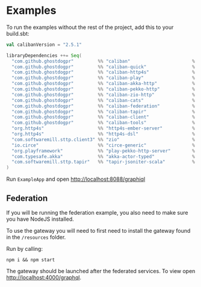 # Examples

To run the examples without the rest of the project, add this to your build.sbt:

```scala
val calibanVersion = "2.5.1"

libraryDependencies ++= Seq(
  "com.github.ghostdogpr"         %% "caliban"                       % calibanVersion,
  "com.github.ghostdogpr"         %% "caliban-quick"                 % calibanVersion,
  "com.github.ghostdogpr"         %% "caliban-http4s"                % calibanVersion,
  "com.github.ghostdogpr"         %% "caliban-play"                  % calibanVersion,
  "com.github.ghostdogpr"         %% "caliban-akka-http"             % calibanVersion,
  "com.github.ghostdogpr"         %% "caliban-pekko-http"            % calibanVersion,
  "com.github.ghostdogpr"         %% "caliban-zio-http"              % calibanVersion,
  "com.github.ghostdogpr"         %% "caliban-cats"                  % calibanVersion,
  "com.github.ghostdogpr"         %% "caliban-federation"            % calibanVersion,
  "com.github.ghostdogpr"         %% "caliban-tapir"                 % calibanVersion,
  "com.github.ghostdogpr"         %% "caliban-client"                % calibanVersion,
  "com.github.ghostdogpr"         %% "caliban-tools"                 % calibanVersion,
  "org.http4s"                    %% "http4s-ember-server"           % "0.23.23",
  "org.http4s"                    %% "http4s-dsl"                    % "0.23.23",
  "com.softwaremill.sttp.client3" %% "zio"                           % "3.9.0",
  "io.circe"                      %% "circe-generic"                 % "0.14.6",
  "org.playframework"             %% "play-pekko-http-server"        % "3.0.0",
  "com.typesafe.akka"             %% "akka-actor-typed"              % "2.6.18",
  "com.softwaremill.sttp.tapir"   %% "tapir-jsoniter-scala"          % "1.9.4"
)
```

Run `ExampleApp` and open [http://localhost:8088/graphiql](http://localhost:8088/graphiql)

## Federation

If you will be running the federation example, you also need to make sure you have NodeJS installed.

To use the gateway you will need to first need to install the gateway found in the `/resources` folder.

Run by calling:

```
npm i && npm start
```

The gateway should be launched after the federated services. To view open [http://localhost:4000/graphql](http://localhost:4000/graphql).



